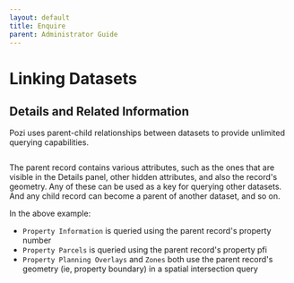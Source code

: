 ```yaml
---
layout: default
title: Enquire
parent: Administrator Guide
---
```


# Linking Datasets

## Details and Related Information

Pozi uses parent-child relationships between datasets to provide unlimited querying capabilities.

<img src="../img/info-panel-parent-and-child-records.png" alt="" style="zoom:65%;" />

The parent record contains various attributes, such as the ones that are visible in the Details panel, other hidden attributes, and also the record's geometry. Any of these can be used as a key for querying other datasets. And any child record can become a parent of another dataset, and so on.

In the above example:

* `Property Information` is queried using the parent record's property number
* `Property Parcels` is queried using the parent record's property pfi
* `Property Planning Overlays` and `Zones` both use the parent record's geometry (ie, property boundary) in a spatial intersection query
